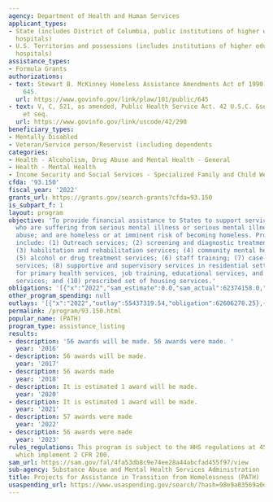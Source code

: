 ```yaml
---
agency: Department of Health and Human Services
applicant_types:
- State (includes District of Columbia, public institutions of higher education and
  hospitals)
- U.S. Territories and possessions (includes institutions of higher education and
  hospitals)
assistance_types:
- Formula Grants
authorizations:
- text: Stewart B. McKinney Homeless Assistance Amendments Act of 1990. Pub. L. 101,
    645.
  url: https://www.govinfo.gov/link/plaw/101/public/645
- text: V, C, 521, as amended, Public Health Service Act. 42 U.S.C. &sect; 290cc-21
    et seq.
  url: https://www.govinfo.gov/link/uscode/42/290
beneficiary_types:
- Mentally Disabled
- Veteran/Service person/Reservist (including dependents
categories:
- Health - Alcoholism, Drug Abuse and Mental Health - General
- Health - Mental Health
- Income Security and Social Services - Specialized Family and Child Welfare Services
cfda: '93.150'
fiscal_year: '2022'
grants_url: https://grants.gov/search-grants?cfda=93.150
is_subpart_f: 1
layout: program
objective: 'To provide financial assistance to States to support services for individuals
  who are suffering from serious mental illness or serious mental illness and substance
  abuse; and are homeless or at imminent risk of becoming homeless. Programs and activities
  include: (1) Outreach services; (2) screening and diagnostic treatment services;
  (3) habilitation and rehabilitation services; (4) community mental health services;
  (5) alcohol or drug treatment services; (6) staff training; (7) case management
  services; (8) supportive and supervisory services in residential settings; (9) referrals
  for primary health services, job training, educational services, and relevant housing
  services; and (10) prescribed set of housing services.'
obligations: '[{"x":"2022","sam_estimate":0.0,"sam_actual":62374158.0,"usa_spending_actual":50390830.16},{"x":"2023","sam_estimate":63117278.0,"sam_actual":0.0,"usa_spending_actual":59519181.49},{"x":"2024","sam_estimate":0.0,"sam_actual":0.0,"usa_spending_actual":57715640.47}]'
other_program_spending: null
outlays: '[{"x":"2022","outlay":55437319.54,"obligation":62606278.25},{"x":"2023","outlay":42198469.99,"obligation":63117278.0},{"x":"2024","outlay":564753.03,"obligation":63576851.66}]'
permalink: /program/93.150.html
popular_name: (PATH)
program_type: assistance_listing
results:
- description: '56 awards will be made. 56 awards were made. '
  year: '2016'
- description: 56 awards will be made.
  year: '2017'
- description: 56 awards made
  year: '2018'
- description: It is estimated 1 award will be made.
  year: '2020'
- description: It is estimated 1 award will be made.
  year: '2021'
- description: 57 awards were made
  year: '2022'
- description: 56 awards were made
  year: '2023'
rules_regulations: This program is subject to the HHS regulations at 45 CFR Part 75,
  which implement 2 CFR 200.
sam_url: https://sam.gov/fal/4fa53db8c9e74ee28a44abcfad455f97/view
sub-agency: Substance Abuse and Mental Health Services Administration
title: Projects for Assistance in Transition from Homelessness (PATH)
usaspending_url: https://www.usaspending.gov/search/?hash=98e9a83569a0d3b39e9ec53f82dd5cd4
---
```

